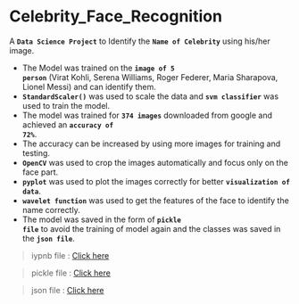 # Celebrity_Face_Recognition
A <code>**Data Science Project**</code> to Identify the <code>**Name of Celebrity**</code> using his/her image.

- The Model was trained on the <code>**image of 5 person**</code> (Virat Kohli, Serena Williams, Roger Federer, Maria Sharapova, Lionel Messi) and can identify them.
- <code>**StandardScaler()**</code> was used to scale the data and <code>**svm classifier**</code> was used to train the model.
- The model was trained for <code>**374 images**</code> downloaded from google and achieved an <code>**accuracy of 72%**</code>.
- The accuracy can be increased by using more images for training and testing.
- <code>**OpenCV**</code> was used to crop the images automatically and focus only on the face part.
- <code>**pyplot**</code> was used to plot the images correctly for better <code>**visualization of data**</code>.
- <code>**wavelet function**</code> was used to get the features of the face to identify the name correctly.
- The model was saved in the form of <code>**pickle file**</code> to avoid the training of model again and the classes was saved in the <code>**json file**</code>.

> iypnb file : [Click here]()

> pickle file : [Click here]()

> json file : [Click here]()